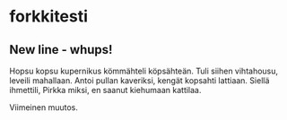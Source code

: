 # forkkitesti
## New line - whups!
Hopsu kopsu kupernikus kömmähteli köpsähteän.
Tuli siihen vihtahousu, 
leveili mahallaan.
Antoi pullan kaveriksi,
kengät kopsahti lattiaan.
Siellä ihmettili, Pirkka miksi,
en saanut kiehumaan kattilaa.

Viimeinen muutos.
